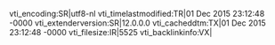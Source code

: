 vti_encoding:SR|utf8-nl
vti_timelastmodified:TR|01 Dec 2015 23:12:48 -0000
vti_extenderversion:SR|12.0.0.0
vti_cacheddtm:TX|01 Dec 2015 23:12:48 -0000
vti_filesize:IR|5525
vti_backlinkinfo:VX|
